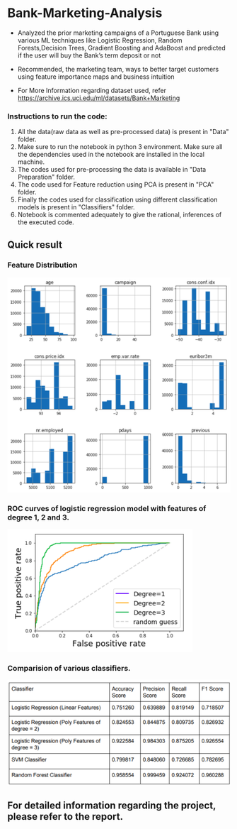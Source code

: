 # Bank-Marketing-Analysis

- Analyzed the prior marketing campaigns of a Portuguese Bank using various ML techniques like Logistic Regression, Random Forests,Decision Trees, Gradient Boosting and AdaBoost and predicted if the user will buy the Bank’s term deposit or not

- Recommended, the marketing team, ways to better target customers using feature importance maps and business intuition

- For More Information regarding dataset used, refer https://archive.ics.uci.edu/ml/datasets/Bank+Marketing

### Instructions to run the code:
1. All the data(raw data as well as pre-processed data) is present in "Data" folder.
2. Make sure to run the notebook in python 3 environment. 
Make sure all the dependencies used in the notebook are installed in the local machine.
3. The codes used for pre-processing the data is available in "Data Preparation" folder.
4. The code used for Feature reduction using PCA is present in "PCA" folder.
5. Finally the codes used for classification using different classification models is present in "Classifiers" folder.
4. Notebook is commented adequately to give the rational, inferences of the executed code.

## Quick result
### Feature Distribution
![Alt text](feature_distribution.png?raw=true "Title")

### ROC curves of logistic regression model with features of degree 1, 2 and 3.
![Alt text](ROC.png?raw=true "Title")

### Comparision of various classifiers.
![Alt text](classifier.png?raw=true "Title")

## For detailed information regarding the project, please refer to the report.
